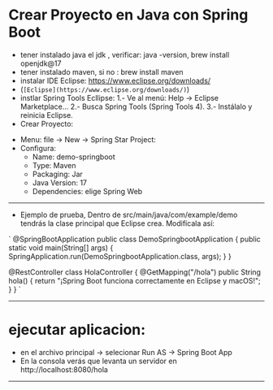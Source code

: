 # Crear Proyecto en  Java con Spring Boot

* tener instalado java el jdk , verificar: java -version, brew install openjdk@17
* tener instalado maven, si no : brew install maven
* instalar IDE Eclipse: https://www.eclipse.org/downloads/  
* (`[Eclipse](https://www.eclipse.org/downloads/)`)
* instlar Spring Tools Ecllipse:
    1.- Ve al menú: Help → Eclipse Marketplace…
    2.- Busca Spring Tools (Spring Tools 4).
    3.- Instálalo y reinicia Eclipse.
* Crear Proyecto: 
 - Menu: file -> New -> Spring Star Project:
 - Configura: 
    - Name: demo-springboot
    - Type: Maven
    - Packaging: Jar
    - Java Version: 17
    - Dependencies: elige Spring Web
----------------------------------------------------------------------------------------------------------
* Ejemplo de prueba, Dentro de src/main/java/com/example/demo tendrás la clase principal que Eclipse crea. Modifícala así:
 
 ` @SpringBootApplication
public class DemoSpringbootApplication {
    public static void main(String[] args) {
        SpringApplication.run(DemoSpringbootApplication.class, args);
    }
}

@RestController
class HolaController {
    @GetMapping("/hola")
    public String hola() {
        return "¡Spring Boot funciona correctamente en Eclipse y macOS!";
    }
} ´

-------------------------------------------------------------------------------------------------
# ejecutar aplicacion: 
 - en el archivo principal  -> selecionar Run AS -> Spring Boot App
 - En la consola verás que levanta un servidor en http://localhost:8080/hola
 
-------------------------------------------------------------------------------------------------